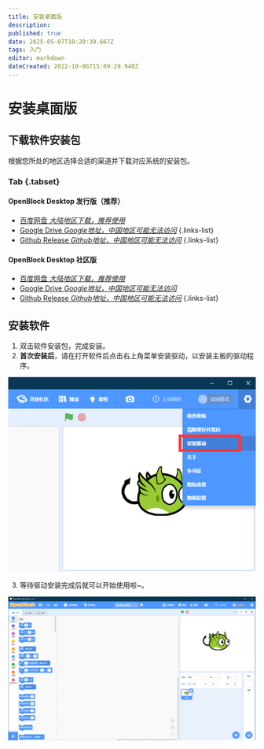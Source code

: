 ```yaml
---
title: 安装桌面版
description: 
published: true
date: 2025-05-07T10:20:39.667Z
tags: 入门
editor: markdown
dateCreated: 2022-10-06T15:09:29.940Z
---
```


# 安装桌面版

## 下载软件安装包

根据您所处的地区选择合适的渠道并下载对应系统的安装包。

### Tab {.tabset}

#### OpenBlock Desktop 发行版（推荐）

- [百度网盘 *大陆地区下载，推荐使用*](https://pan.baidu.com/s/1MVUvh-D1mmIq9gBPNb6Irg?pwd=sgms)
- [Google Drive *Google地址，中国地区可能无法访问*](https://drive.google.com/drive/folders/1Hbr35tD0CvtAWv3w_ws1uFhUDsqUfvAW?usp=sharing)
{.links-list}
- [Github Release *Github地址，中国地区可能无法访问*](https://github.com/openblockee/openblock-distro-desktop/releases/latest)
{.links-list}

#### OpenBlock Desktop 社区版

- [百度网盘 *大陆地区下载，推荐使用*](https://pan.baidu.com/s/1ZbpDvno53GAKtcAbGYYR4g?pwd=scaj)
- [Google Drive *Google地址，中国地区可能无法访问*](https://drive.google.com/drive/folders/1Hvx5gQR_7MeoQJ9mmzyrhGUFks1TAFq_?usp=sharing)
- [Github Release *Github地址，中国地区可能无法访问*](https://github.com/openblockcc/openblock-desktop/releases/latest)
{.links-list}
 
## 安装软件

1. 双击软件安装包，完成安装。
2. **首次安装后**，请在打开软件后点击右上角菜单安装驱动，以安装主板的驱动程序。

![安装驱动.png](/general-hardware-guidelines/boards/raspberry-pi-pico/安装驱动.png)

3. 等待驱动安装完成后就可以开始使用啦~。

<img src="/general-hardware-guidelines/boards/raspberry-pi-pico/软件界面.png" alt="软件界面" style="zoom:50%;" />